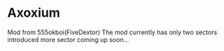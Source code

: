 # Axoxium
Mod from 555okboi(FiveDextor)
The mod currently has only two sectors introduced more sector coming up soon...
